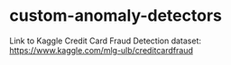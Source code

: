 # custom-anomaly-detectors

Link to Kaggle Credit Card Fraud Detection dataset:
https://www.kaggle.com/mlg-ulb/creditcardfraud